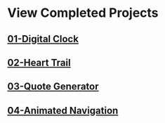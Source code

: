 # View Completed Projects
## [01-Digital Clock](https://codepen.io/ash-mhmmd/pen/bGMBwJg)
## [02-Heart Trail](https://codepen.io/ash-mhmmd/pen/zYjoKQJ)
## [03-Quote Generator](https://codepen.io/ash-mhmmd/pen/NWMbRZp)
## [04-Animated Navigation](https://codepen.io/ash-mhmmd/pen/eYrrEKg)
